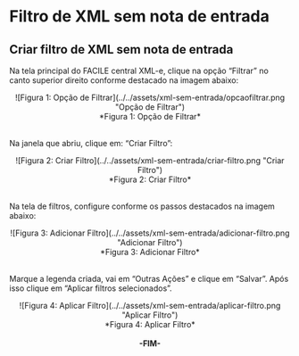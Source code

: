 # Filtro de XML sem nota de entrada

## Criar filtro de XML sem nota de entrada

Na tela principal do FACILE central XML-e, clique na opção “Filtrar” no canto superior direito conforme destacado na imagem abaixo:

<center>![Figura 1: Opção de Filtrar](../../assets/xml-sem-entrada/opcaofiltrar.png "Opção de Filtrar")
<br>*Figura 1: Opção de Filtrar*<br></center>
<br>

Na janela que abriu, clique em: “Criar Filtro”:

<center>![Figura 2: Criar Filtro](../../assets/xml-sem-entrada/criar-filtro.png "Criar Filtro")
<br>*Figura 2: Criar Filtro*<br></center>
<br>

Na tela de filtros, configure conforme os passos destacados na imagem abaixo:

<center>![Figura 3: Adicionar Filtro](../../assets/xml-sem-entrada/adicionar-filtro.png "Adicionar Filtro")
<br>*Figura 3: Adicionar Filtro*<br></center>
<br>

Marque a legenda criada, vai em “Outras Ações” e clique em “Salvar”. Após isso clique em “Aplicar filtros selecionados”.

<center>![Figura 4: Aplicar Filtro](../../assets/xml-sem-entrada/aplicar-filtro.png "Aplicar Filtro")
<br>*Figura 4: Aplicar Filtro*<br></center>
<br>

<div style="text-align: center; font-weight: bold;">-FIM-</div>